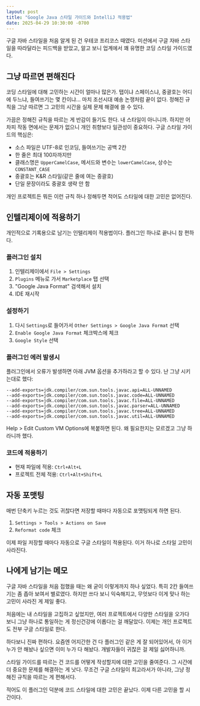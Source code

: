 ```yaml
---
layout: post
title: "Google Java 스타일 가이드와 IntelliJ 적용법"
date: 2025-04-29 10:30:00 -0700
---
```


구글 자바 스타일을 처음 알게 된 건 우테코 프리코스 때였다. 미션에서 구글 자바 스타일을 따라달라는 피드백을 받았고, 알고 보니 업계에서 꽤 유명한 코딩 스타일 가이드였다.

## 그냥 따르면 편해진다

코딩 스타일에 대해 고민하는 시간이 얼마나 많은가. 탭이냐 스페이스냐, 중괄호는 어디에 두느냐, 들여쓰기는 몇 칸이냐... 마치 조선시대 예송 논쟁처럼 끝이 없다. 정해진 규칙을 그냥 따르면 그 고민의 시간을 실제 문제 해결에 쓸 수 있다.

가끔은 정해진 규칙을 따르는 게 반감이 들기도 한다. 내 스타일이 아니니까. 하지만 어차피 작동 면에서는 문제가 없으니 개인 취향보다 일관성이 중요하다. 구글 스타일 가이드의 핵심은:

- 소스 파일은 UTF-8로 인코딩, 들여쓰기는 공백 2칸
- 한 줄은 최대 100자까지만
- 클래스명은 `UpperCamelCase`, 메서드와 변수는 `lowerCamelCase`, 상수는 `CONSTANT_CASE`
- 중괄호는 K&R 스타일(같은 줄에 여는 중괄호)
- 단일 문장이라도 중괄호 생략 안 함

개인 프로젝트든 뭐든 이런 규칙 하나 정해두면 적어도 스타일에 대한 고민은 없어진다.

## 인텔리제이에 적용하기

개인적으로 기록용으로 남기는 인텔리제이 적용법이다. 플러그인 하나로 끝나니 참 편하다.

### 플러그인 설치

1. 인텔리제이에서 `File > Settings`
2. `Plugins` 메뉴로 가서 `Marketplace` 탭 선택
3. "Google Java Format" 검색해서 설치
4. IDE 재시작

### 설정하기

1. 다시 `Settings`로 들어가서 `Other Settings > Google Java Format` 선택
2. `Enable Google Java Format` 체크박스에 체크
3. `Google Style` 선택

### 플러그인 에러 발생시

플러그인에서 오류가 발생하면 아래 JVM 옵션을 추가하라고 할 수 있다. 난 그냥 시키는대로 했다:

```
--add-exports=jdk.compiler/com.sun.tools.javac.api=ALL-UNNAMED
--add-exports=jdk.compiler/com.sun.tools.javac.code=ALL-UNNAMED
--add-exports=jdk.compiler/com.sun.tools.javac.file=ALL-UNNAMED
--add-exports=jdk.compiler/com.sun.tools.javac.parser=ALL-UNNAMED
--add-exports=jdk.compiler/com.sun.tools.javac.tree=ALL-UNNAMED
--add-exports=jdk.compiler/com.sun.tools.javac.util=ALL-UNNAMED
```

Help > Edit Custom VM Options에 복붙하면 된다. 왜 필요한지는 모르겠고 그냥 하라니까 했다.

### 코드에 적용하기

- 현재 파일에 적용: `Ctrl+Alt+L`
- 프로젝트 전체 적용: `Ctrl+Alt+Shift+L`

## 자동 포맷팅

매번 단축키 누르는 것도 귀찮다면 저장할 때마다 자동으로 포맷팅되게 하면 된다.

1. `Settings > Tools > Actions on Save`
2. `Reformat code` 체크

이제 파일 저장할 때마다 자동으로 구글 스타일이 적용된다. 이거 하나로 스타일 고민이 사라진다.

## 나에게 남기는 메모

구글 자바 스타일을 처음 접했을 때는 왜 굳이 이렇게까지 하나 싶었다. 특히 2칸 들여쓰기는 좀 좁아 보여서 별로였다. 하지만 쓰다 보니 익숙해지고, 무엇보다 이게 맞나 하는 고민이 사라진 게 제일 좋다.

처음에는 내 스타일을 고집하고 싶었지만, 여러 프로젝트에서 다양한 스타일을 오가다 보니 그냥 하나로 통일하는 게 정신건강에 이롭다는 걸 깨달았다. 이제는 개인 프로젝트도 전부 구글 스타일로 한다.

하다보니 진짜 편하다. 요즘엔 어지간한 건 다 플러그인 같은 게 잘 되어있어서, 아 이거 누가 안 해놨나 싶으면 이미 누가 다 해놨다. 개발자들이 귀찮은 걸 제일 싫어하니까.

스타일 가이드를 따르는 건 코드를 어떻게 작성할지에 대한 고민을 줄여준다. 그 시간에 더 중요한 문제를 해결하는 게 낫다. 무조건 구글 스타일이 최고라서가 아니라, 그냥 정해진 규칙을 따르는 게 편해서다.

적어도 이 플러그인 덕분에 코드 스타일에 대한 고민은 끝났다. 이제 다른 고민을 할 시간이다.
